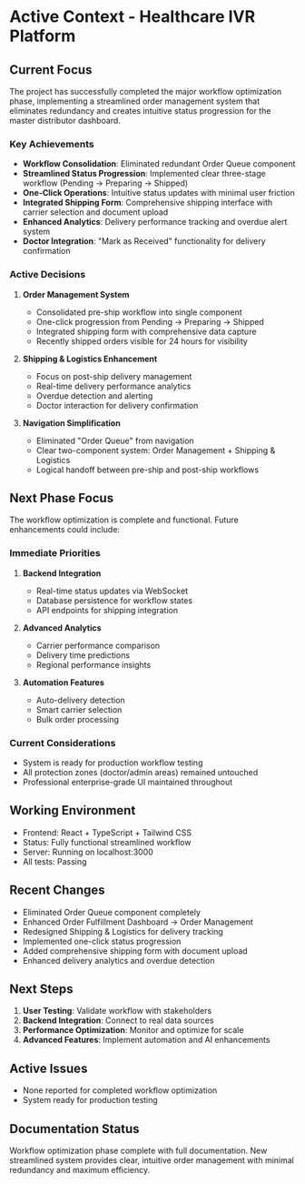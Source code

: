 # Active Context - Healthcare IVR Platform

## Current Focus
The project has successfully completed the major workflow optimization phase, implementing a streamlined order management system that eliminates redundancy and creates intuitive status progression for the master distributor dashboard.

### Key Achievements
- **Workflow Consolidation**: Eliminated redundant Order Queue component
- **Streamlined Status Progression**: Implemented clear three-stage workflow (Pending → Preparing → Shipped)
- **One-Click Operations**: Intuitive status updates with minimal user friction
- **Integrated Shipping Form**: Comprehensive shipping interface with carrier selection and document upload
- **Enhanced Analytics**: Delivery performance tracking and overdue alert system
- **Doctor Integration**: "Mark as Received" functionality for delivery confirmation

### Active Decisions
1. **Order Management System**
   - Consolidated pre-ship workflow into single component
   - One-click progression from Pending → Preparing → Shipped
   - Integrated shipping form with comprehensive data capture
   - Recently shipped orders visible for 24 hours for visibility

2. **Shipping & Logistics Enhancement**
   - Focus on post-ship delivery management
   - Real-time delivery performance analytics
   - Overdue detection and alerting
   - Doctor interaction for delivery confirmation

3. **Navigation Simplification**
   - Eliminated "Order Queue" from navigation
   - Clear two-component system: Order Management + Shipping & Logistics
   - Logical handoff between pre-ship and post-ship workflows

## Next Phase Focus
The workflow optimization is complete and functional. Future enhancements could include:

### Immediate Priorities
1. **Backend Integration**
   - Real-time status updates via WebSocket
   - Database persistence for workflow states
   - API endpoints for shipping integration

2. **Advanced Analytics**
   - Carrier performance comparison
   - Delivery time predictions
   - Regional performance insights

3. **Automation Features**
   - Auto-delivery detection
   - Smart carrier selection
   - Bulk order processing

### Current Considerations
- System is ready for production workflow testing
- All protection zones (doctor/admin areas) remained untouched
- Professional enterprise-grade UI maintained throughout

## Working Environment
- Frontend: React + TypeScript + Tailwind CSS
- Status: Fully functional streamlined workflow
- Server: Running on localhost:3000
- All tests: Passing

## Recent Changes
- Eliminated Order Queue component completely
- Enhanced Order Fulfillment Dashboard → Order Management
- Redesigned Shipping & Logistics for delivery tracking
- Implemented one-click status progression
- Added comprehensive shipping form with document upload
- Enhanced delivery analytics and overdue detection

## Next Steps
1. **User Testing**: Validate workflow with stakeholders
2. **Backend Integration**: Connect to real data sources
3. **Performance Optimization**: Monitor and optimize for scale
4. **Advanced Features**: Implement automation and AI enhancements

## Active Issues
- None reported for completed workflow optimization
- System ready for production testing

## Documentation Status
Workflow optimization phase complete with full documentation. New streamlined system provides clear, intuitive order management with minimal redundancy and maximum efficiency.